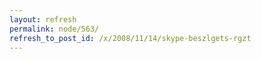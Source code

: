 ```yaml
---
layout: refresh
permalink: node/563/
refresh_to_post_id: /x/2008/11/14/skype-beszlgets-rgzt
---
```

